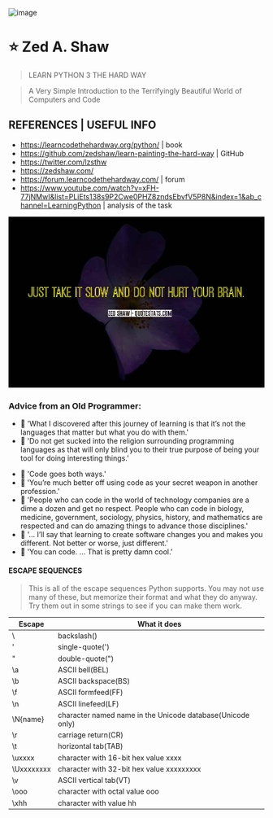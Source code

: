 ![image](https://pbs.twimg.com/media/DBK3thvW0AA9VD0?format=jpg&name=large)
# ⭐ Zed A. Shaw  
> LEARN PYTHON 3 THE HARD WAY

> A Very Simple Introduction to the Terrifyingly Beautiful World of Computers and Code


## REFERENCES | USEFUL INFO 

- https://learncodethehardway.org/python/ | book
- https://github.com/zedshaw/learn-painting-the-hard-way | GitHub
- https://twitter.com/lzsthw
- https://zedshaw.com/
- https://forum.learncodethehardway.com/ | forum
- https://www.youtube.com/watch?v=xFH-77jNMwI&list=PLiEts138s9P2Cwe0PHZ8zndsEbvfV5P8N&index=1&ab_channel=LearningPython | analysis of the task
 
![image](https://github.com/Daria-jk8/Zed_A.Shaw/blob/main/quote.jpeg?raw=true)
### Advice from an Old Programmer:
- 💟 'What I discovered after this journey of learning is that it’s not the languages that matter but what you do with them.'
- 💟 'Do not get sucked into the religion surrounding programming languages as that will only blind you to their true purpose of being your tool for doing interesting things.'
* 💟 'Code goes both ways.'
* 💟 'You’re much better off using code as your secret weapon in another profession.'
* 💟 'People who can code in the world of technology companies are a dime a dozen and get no respect. 
   People who can code in biology, medicine, government, sociology, physics, history, and mathematics are respected 
   and can do amazing things to advance those disciplines.'
* 💟 '... I’ll say that learning to create software changes you and makes you different. Not better or worse, just different.'
* 💟 'You can code. ... That is pretty damn cool.' 


#### ESCAPE SEQUENCES

> This is all of the escape sequences Python supports. You may not use many of these, but memorize their format and what they do anyway. Try them out in some strings to see if you can make them work.

| Escape     | What it does                                               |
| ---------- | ---------------------------------------------------------- |
| \\         | backslash(\)                                               |
| \'         | single-quote(')                                            |
| \"         | double-quote(")                                            |
| \a         | ASCII bell(BEL)                                            |
| \b         | ASCII backspace(BS)                                        |
| \f         | ASCII formfeed(FF)                                         |
| \n         | ASCII linefeed(LF)                                         |
| \N{name}   | character named name in the Unicode database(Unicode only) |
| \r         | carriage return(CR)                                        |
| \t         | horizontal tab(TAB)                                        |
| \uxxxx     | character with 16-bit hex value xxxx                       |
| \Uxxxxxxxx | character with 32-bit hex value xxxxxxxxx                  |
| \v         | ASCII vertical tab(VT)                                     |
| \ooo       | character with octal value ooo                             |
| \xhh       | character with value hh                                    |
